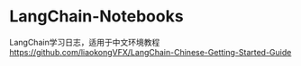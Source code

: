 # LangChain-Notebooks
LangChain学习日志，适用于中文环境教程
https://github.com/liaokongVFX/LangChain-Chinese-Getting-Started-Guide
